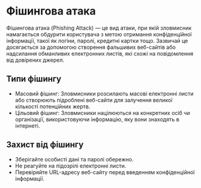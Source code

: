 # Фішингова атака

Фішингова атака (Phishing Attack) — це вид атаки, при якій зловмисник намагається обдурити користувача з метою отримання конфіденційної інформації, такої як логіни, паролі, кредитні картки тощо. Зазвичай це досягається за допомогою створення фальшивих веб-сайтів або надсилання обманливих електронних листів, які схожі на повідомлення від довірених джерел.

## Типи фішингу

- Масовий фішинг: Зловмисники розсилають масові електронні листи або створюють підроблені веб-сайти для залучення великої кількості потенційних жертв.
- Цільовий фішинг: Зловмисники націлюються на конкретних осіб чи організації, використовуючи інформацію, яку вони знаходять в інтернеті.

## Захист від фішингу

- Зберігайте особисті дані та паролі обережно.
- Не реагуйте на підозрілі електронні листи.
- Перевіряйте URL-адресу веб-сайту перед введенням конфіденційної інформації.
